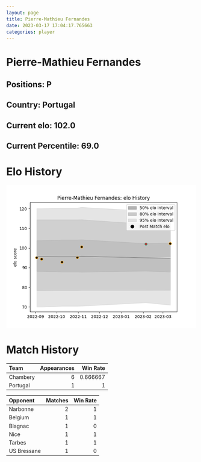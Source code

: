 ```yaml
---  
layout: page  
title: Pierre-Mathieu Fernandes  
date: 2023-03-17 17:04:17.765663  
categories: player  
---
```

# Pierre-Mathieu Fernandes

## Positions: P

## Country: Portugal

## Current elo: 102.0

## Current Percentile: 69.0

# Elo History


![elo history](history_Pierre-MathieuFernandes.png)
# Match History


| Team     |   Appearances |   Win Rate |
|:---------|--------------:|-----------:|
| Chambery |             6 |   0.666667 |
| Portugal |             1 |   1        |

| Opponent    |   Matches |   Win Rate |
|:------------|----------:|-----------:|
| Narbonne    |         2 |          1 |
| Belgium     |         1 |          1 |
| Blagnac     |         1 |          0 |
| Nice        |         1 |          1 |
| Tarbes      |         1 |          1 |
| US Bressane |         1 |          0 |